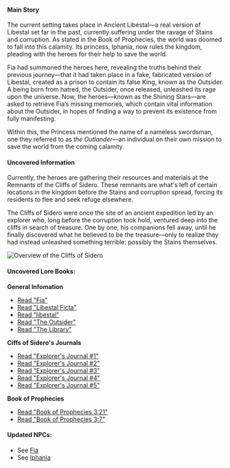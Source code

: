 #### Main Story

The current setting takes place in Ancient Libestal—a real version of Libestal set far in the past, currently suffering under the ravage of Stains and corruption. As stated in the Book of Prophecies, the world was doomed to fall into this calamity. Its princess, Iphania, now rules the kingdom, pleading with the heroes for their help to save the world.

Fia had summoned the heroes here, revealing the truths behind their previous journey—that it had taken place in a fake, fabricated version of Libestal, created as a prison to contain its false King, known as the Outsider. A being born from hatred, the Outsider, once released, unleashed its rage upon the universe. Now, the heroes—known as the Shining Stars—are asked to retrieve Fia’s missing memories, which contain vital information about the Outsider, in hopes of finding a way to prevent its existence from fully manifesting.

Within this, the Princess mentioned the name of a nameless swordsman, one they referred to as _the Outlander_—an individual on their own mission to save the world from the coming calamity.

#### Uncovered Information

Currently, the heroes are gathering their resources and materials at the Remnants of the Cliffs of Sidero. These remnants are what's left of certain locations in the kingdom before the Stains and corruption spread, forcing its residents to flee and seek refuge elsewhere.

The Cliffs of Sidero were once the site of an ancient expedition led by an explorer who, long before the corruption took hold, ventured deep into the cliffs in search of treasure. One by one, his companions fell away, until he finally discovered what he believed to be the treasure—only to realize they had instead unleashed something terrible: possibly the Stains themselves.

![Overview of the Cliffs of Sidero](/images-opt/lore-cliffs-of-sidero.webp)

#### Uncovered Lore Books:

**General Infomation**

- [Read "Fia"](#text:fia)
- [Read "Libestal Ficta"](#text:libestal-ficta)
- [Read "libestal"](#text:libestal)
- [Read "The Outsider"](#text:the-outsider)
- [Read "The Library"](#text:the-library)

**Ciffs of Sidero's Journals**

- [Read "Explorer's Journal #1"](#text:explorers-journal-1)
- [Read "Explorer's Journal #2"](#text:explorers-journal-2)
- [Read "Explorer's Journal #3"](#text:explorers-journal-3)
- [Read "Explorer's Journal #4"](#text:explorers-journal-4)
- [Read "Explorer's Journal #5"](#text:explorers-journal-5)

**Book of Prophecies**

- [Read "Book of Prophecies 3:21"](#text:book-of-prophecies-3-21)
- [Read "Book of Prophecies 3:7"](#text:book-of-prophecies-3-7)

#### Updated NPCs:

- See [Fia](#node:fia)
- See [Iphania](#node:iphania)
